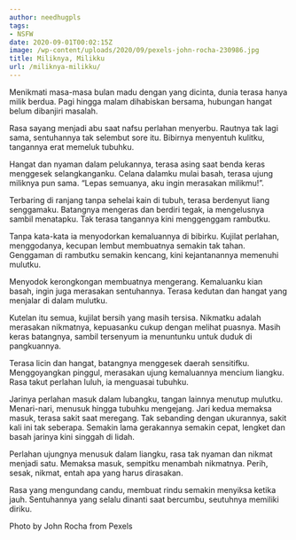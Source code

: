 ```yaml
---
author: needhugpls
tags:
- NSFW
date: 2020-09-01T00:02:15Z
image: /wp-content/uploads/2020/09/pexels-john-rocha-230986.jpg
title: Miliknya, Milikku
url: /miliknya-milikku/
---
```


Menikmati masa-masa bulan madu dengan yang dicinta, dunia terasa hanya milik berdua. Pagi hingga malam dihabiskan bersama, hubungan hangat belum dibanjiri masalah.

Rasa sayang menjadi abu saat nafsu perlahan menyerbu. Rautnya tak lagi sama, sentuhannya tak selembut sore itu. Bibirnya menyentuh kulitku, tangannya erat memeluk tubuhku.

Hangat dan nyaman dalam pelukannya, terasa asing saat benda keras menggesek selangkanganku. Celana dalamku mulai basah, terasa ujung miliknya pun sama. &#8220;Lepas semuanya, aku ingin merasakan milikmu!&#8221;.

Terbaring di ranjang tanpa sehelai kain di tubuh, terasa berdenyut liang senggamaku. Batangnya mengeras dan berdiri tegak, ia mengelusnya sambil menatapku. Tak terasa tangannya kini menggenggam rambutku.

Tanpa kata-kata ia menyodorkan kemaluannya di bibirku. Kujilat perlahan, menggodanya, kecupan lembut membuatnya semakin tak tahan. Genggaman di rambutku semakin kencang, kini kejantanannya memenuhi mulutku.

Menyodok kerongkongan membuatnya mengerang. Kemaluanku kian basah, ingin juga merasakan sentuhannya. Terasa kedutan dan hangat yang menjalar di dalam mulutku. 

Kutelan itu semua, kujilat bersih yang masih tersisa. Nikmatku adalah merasakan nikmatnya, kepuasanku cukup dengan melihat puasnya. Masih keras batangnya, sambil tersenyum ia menuntunku untuk duduk di pangkuannya.

Terasa licin dan hangat, batangnya menggesek daerah sensitifku. Menggoyangkan pinggul, merasakan ujung kemaluannya mencium liangku. Rasa takut perlahan luluh, ia menguasai tubuhku.

Jarinya perlahan masuk dalam lubangku, tangan lainnya menutup mulutku. Menari-nari, menusuk hingga tubuhku mengejang. Jari kedua memaksa masuk, terasa sakit saat meregang. Tak sebanding dengan ukurannya, sakit kali ini tak seberapa. Semakin lama gerakannya semakin cepat, lengket dan basah jarinya kini singgah di lidah. 

Perlahan ujungnya menusuk dalam liangku, rasa tak nyaman dan nikmat menjadi satu. Memaksa masuk, sempitku menambah nikmatnya. Perih, sesak, nikmat, entah apa yang harus dirasakan. 

Rasa yang mengundang candu, membuat rindu semakin menyiksa ketika jauh. Sentuhannya yang selalu dinanti saat bercumbu, seutuhnya memiliki diriku.

Photo by John Rocha from Pexels